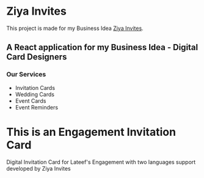 # Ziya Invites

This project is made for my Business Idea [Ziya Invites](https://ziya-invites.netlify.app/).


## A React application for my Business Idea - Digital Card Designers


### Our Services
- Invitation Cards
- Wedding Cards
- Event Cards
- Event Reminders


# This is an Engagement Invitation Card 
Digital Invitation Card for Lateef's Engagement with two languages support developed by Ziya Invites
